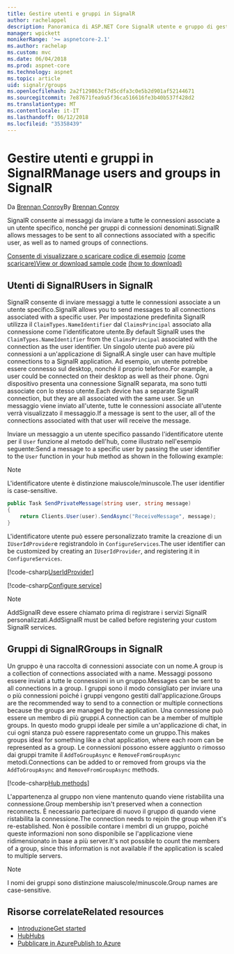 ```yaml
---
title: Gestire utenti e gruppi in SignalR
author: rachelappel
description: Panoramica di ASP.NET Core SignalR utente e gruppo di gestione.
manager: wpickett
monikerRange: '>= aspnetcore-2.1'
ms.author: rachelap
ms.custom: mvc
ms.date: 06/04/2018
ms.prod: aspnet-core
ms.technology: aspnet
ms.topic: article
uid: signalr/groups
ms.openlocfilehash: 2a2f129863cf7d5cdfa3c0e5b2d901af52144671
ms.sourcegitcommit: 7e87671fea9a5f36ca516616fe3b40b537f428d2
ms.translationtype: MT
ms.contentlocale: it-IT
ms.lasthandoff: 06/12/2018
ms.locfileid: "35358439"
---
```

# <a name="manage-users-and-groups-in-signalr"></a><span data-ttu-id="49ace-103">Gestire utenti e gruppi in SignalR</span><span class="sxs-lookup"><span data-stu-id="49ace-103">Manage users and groups in SignalR</span></span>

<span data-ttu-id="49ace-104">Da [Brennan Conroy](https://github.com/BrennanConroy)</span><span class="sxs-lookup"><span data-stu-id="49ace-104">By [Brennan Conroy](https://github.com/BrennanConroy)</span></span>

<span data-ttu-id="49ace-105">SignalR consente ai messaggi da inviare a tutte le connessioni associate a un utente specifico, nonché per gruppi di connessioni denominati.</span><span class="sxs-lookup"><span data-stu-id="49ace-105">SignalR allows messages to be sent to all connections associated with a specific user, as well as to named groups of connections.</span></span>

<span data-ttu-id="49ace-106">[Consente di visualizzare o scaricare codice di esempio](https://github.com/aspnet/Docs/tree/master/aspnetcore/signalr/groups/sample/) [(come scaricare)](xref:tutorials/index#how-to-download-a-sample)</span><span class="sxs-lookup"><span data-stu-id="49ace-106">[View or download sample code](https://github.com/aspnet/Docs/tree/master/aspnetcore/signalr/groups/sample/) [(how to download)](xref:tutorials/index#how-to-download-a-sample)</span></span>

## <a name="users-in-signalr"></a><span data-ttu-id="49ace-107">Utenti di SignalR</span><span class="sxs-lookup"><span data-stu-id="49ace-107">Users in SignalR</span></span>

<span data-ttu-id="49ace-108">SignalR consente di inviare messaggi a tutte le connessioni associate a un utente specifico.</span><span class="sxs-lookup"><span data-stu-id="49ace-108">SignalR allows you to send messages to all connections associated with a specific user.</span></span> <span data-ttu-id="49ace-109">Per impostazione predefinita SignalR utilizza il `ClaimTypes.NameIdentifier` dal `ClaimsPrincipal` associato alla connessione come l'identificatore utente.</span><span class="sxs-lookup"><span data-stu-id="49ace-109">By default SignalR uses the `ClaimTypes.NameIdentifier` from the `ClaimsPrincipal` associated with the connection as the user identifier.</span></span> <span data-ttu-id="49ace-110">Un singolo utente può avere più connessioni a un'applicazione di SignalR.</span><span class="sxs-lookup"><span data-stu-id="49ace-110">A single user can have multiple connections to a SignalR application.</span></span> <span data-ttu-id="49ace-111">Ad esempio, un utente potrebbe essere connesso sul desktop, nonché il proprio telefono.</span><span class="sxs-lookup"><span data-stu-id="49ace-111">For example, a user could be connected on their desktop as well as their phone.</span></span> <span data-ttu-id="49ace-112">Ogni dispositivo presenta una connessione SignalR separata, ma sono tutti associate con lo stesso utente.</span><span class="sxs-lookup"><span data-stu-id="49ace-112">Each device has a separate SignalR connection, but they are all associated with the same user.</span></span> <span data-ttu-id="49ace-113">Se un messaggio viene inviato all'utente, tutte le connessioni associate all'utente verrà visualizzato il messaggio.</span><span class="sxs-lookup"><span data-stu-id="49ace-113">If a message is sent to the user, all of the connections associated with that user will receive the message.</span></span>

<span data-ttu-id="49ace-114">Inviare un messaggio a un utente specifico passando l'identificatore utente per il `User` funzione al metodo dell'hub, come illustrato nell'esempio seguente:</span><span class="sxs-lookup"><span data-stu-id="49ace-114">Send a message to a specific user by passing the user identifier to the `User` function in your hub method as shown in the following example:</span></span>

> [!NOTE]
> <span data-ttu-id="49ace-115">L'identificatore utente è distinzione maiuscole/minuscole.</span><span class="sxs-lookup"><span data-stu-id="49ace-115">The user identifier is case-sensitive.</span></span>

```csharp
public Task SendPrivateMessage(string user, string message)
{
    return Clients.User(user).SendAsync("ReceiveMessage", message);
}
```

<span data-ttu-id="49ace-116">L'identificatore utente può essere personalizzato tramite la creazione di un `IUserIdProvider`e registrandolo in `ConfigureServices`.</span><span class="sxs-lookup"><span data-stu-id="49ace-116">The user identifier can be customized by creating an `IUserIdProvider`, and registering it in `ConfigureServices`.</span></span>

[!code-csharp[UserIdProvider](groups/sample/customuseridprovider.cs?range=4-10)]

[!code-csharp[Configure service](groups/sample/startup.cs?range=21-22,39-42)]

> [!NOTE]
> <span data-ttu-id="49ace-117">AddSignalR deve essere chiamato prima di registrare i servizi SignalR personalizzati.</span><span class="sxs-lookup"><span data-stu-id="49ace-117">AddSignalR must be called before registering your custom SignalR services.</span></span>

## <a name="groups-in-signalr"></a><span data-ttu-id="49ace-118">Gruppi di SignalR</span><span class="sxs-lookup"><span data-stu-id="49ace-118">Groups in SignalR</span></span>

<span data-ttu-id="49ace-119">Un gruppo è una raccolta di connessioni associate con un nome.</span><span class="sxs-lookup"><span data-stu-id="49ace-119">A group is a collection of connections associated with a name.</span></span> <span data-ttu-id="49ace-120">Messaggi possono essere inviati a tutte le connessioni in un gruppo.</span><span class="sxs-lookup"><span data-stu-id="49ace-120">Messages can be sent to all connections in a group.</span></span> <span data-ttu-id="49ace-121">I gruppi sono il modo consigliato per inviare una o più connessioni poiché i gruppi vengono gestiti dall'applicazione.</span><span class="sxs-lookup"><span data-stu-id="49ace-121">Groups are the recommended way to send to a connection or multiple connections because the groups are managed by the application.</span></span> <span data-ttu-id="49ace-122">Una connessione può essere un membro di più gruppi.</span><span class="sxs-lookup"><span data-stu-id="49ace-122">A connection can be a member of multiple groups.</span></span> <span data-ttu-id="49ace-123">In questo modo gruppi ideale per simile a un'applicazione di chat, in cui ogni stanza può essere rappresentato come un gruppo.</span><span class="sxs-lookup"><span data-stu-id="49ace-123">This makes groups ideal for something like a chat application, where each room can be represented as a group.</span></span> <span data-ttu-id="49ace-124">Le connessioni possono essere aggiunto o rimosso dai gruppi tramite il `AddToGroupAsync` e `RemoveFromGroupAsync` metodi.</span><span class="sxs-lookup"><span data-stu-id="49ace-124">Connections can be added to or removed from groups via the `AddToGroupAsync` and `RemoveFromGroupAsync` methods.</span></span>

[!code-csharp[Hub methods](groups/sample/hubs/chathub.cs?range=15-27)]

<span data-ttu-id="49ace-125">L'appartenenza al gruppo non viene mantenuto quando viene ristabilita una connessione.</span><span class="sxs-lookup"><span data-stu-id="49ace-125">Group membership isn't preserved when a connection reconnects.</span></span> <span data-ttu-id="49ace-126">È necessario partecipare di nuovo il gruppo di quando viene ristabilita la connessione.</span><span class="sxs-lookup"><span data-stu-id="49ace-126">The connection needs to rejoin the group when it's re-established.</span></span> <span data-ttu-id="49ace-127">Non è possibile contare i membri di un gruppo, poiché queste informazioni non sono disponibile se l'applicazione viene ridimensionato in base a più server.</span><span class="sxs-lookup"><span data-stu-id="49ace-127">It's not possible to count the members of a group, since this information is not available if the application is scaled to multiple servers.</span></span>

> [!NOTE]
> <span data-ttu-id="49ace-128">I nomi dei gruppi sono distinzione maiuscole/minuscole.</span><span class="sxs-lookup"><span data-stu-id="49ace-128">Group names are case-sensitive.</span></span>

## <a name="related-resources"></a><span data-ttu-id="49ace-129">Risorse correlate</span><span class="sxs-lookup"><span data-stu-id="49ace-129">Related resources</span></span>

* [<span data-ttu-id="49ace-130">Introduzione</span><span class="sxs-lookup"><span data-stu-id="49ace-130">Get started</span></span>](xref:signalr/get-started)
* [<span data-ttu-id="49ace-131">Hub</span><span class="sxs-lookup"><span data-stu-id="49ace-131">Hubs</span></span>](xref:signalr/hubs)
* [<span data-ttu-id="49ace-132">Pubblicare in Azure</span><span class="sxs-lookup"><span data-stu-id="49ace-132">Publish to Azure</span></span>](xref:signalr/publish-to-azure-web-app)

